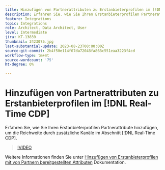 ```yaml
---
title: Hinzufügen von Partnerattributen zu Erstanbieterprofilen im [!DNL Real-Time CDP]
description: Erfahren Sie, wie Sie Ihren Erstanbieterprofilen Partnerattribute hinzufügen, um die Reichweite durch zusätzliche Kanäle im Abschnitt [!DNL Real-Time CDP].
feature: Integrations
topic: Integrations
role: Architect, Data Architect, User
level: Intermediate
jira: KT-13830
thumbnail: 3423075.jpg
last-substantial-update: 2023-08-23T00:00:00Z
source-git-commit: 2b4f50e114f07da72048fa863c551eaa3223f4cd
workflow-type: tm+mt
source-wordcount: '75'
ht-degree: 0%

---
```


# Hinzufügen von Partnerattributen zu Erstanbieterprofilen im [!DNL Real-Time CDP]

Erfahren Sie, wie Sie Ihren Erstanbieterprofilen Partnerattribute hinzufügen, um die Reichweite durch zusätzliche Kanäle im Abschnitt [!DNL Real-Time CDP].

>[!VIDEO](https://video.tv.adobe.com/v/3423075/?quality=12&learn=on)

Weitere Informationen finden Sie unter [Hinzufügen von Erstanbieterprofilen mit von Partnern bereitgestellten Attributen](https://experienceleague.adobe.com/docs/experience-platform/rtcdp/use-cases/partner-data/supplement-first-party-profiles.html) Dokumentation.

